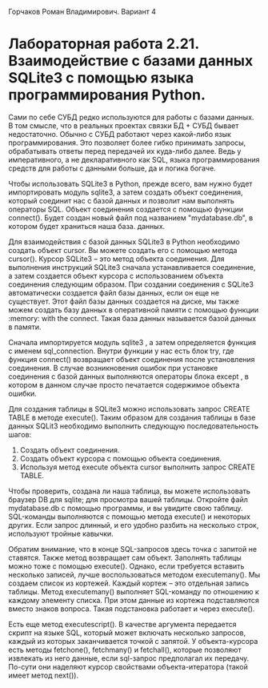 Горчаков Роман Владимирович. Вариант 4
# Лабораторная работа 2.21. Взаимодействие с базами данных SQLite3 с помощью языка программирования Python.

Сами по себе СУБД редко используются для работы с базами данных. В том смысле, что в реальных проектах связки БД + СУБД бывает недостаточно. Обычно с СУБД работают через какой-либо язык программирования. Это позволяет более гибко принимать запросы, обрабатывать ответы перед передачей их куда-либо далее. Ведь у императивного, а не декларативного как SQL, языка программирования средств для работы с данными больше, да и логика богаче.
 
Чтобы использовать SQLite3 в Python, прежде всего, вам нужно будет импортировать модуль sqlite3, а затем создать объект соединения, который соединит нас с базой данных и позволит нам выполнять операторы SQL. Объект соединения создается с помощью функции connect(). Будет создан новый файл под названием "mydatabase.db", в котором будет храниться наша база.
данных.

Для взаимодействия с базой данных SQLite3 в Python необходимо создать объект cursor. Вы можете создать его с помощью метода cursor(). Курсор SQLite3 – это метод объекта соединения. Для выполнения инструкций SQLite3 сначала устанавливается соединение, а затем создается объект курсора с использованием объекта соединения следующим образом. При создании соединения с SQLite3 автоматически создается файл базы данных, если он еще не существует. Этот файл базы данных создается на диске, мы также можем создать базу данных в оперативной памяти с помощью функции :memory: with the connect. Такая база данных называется базой данных в памяти.

Сначала импортируется модуль sqlite3 , а затем определяется функция с именем sql_connection. Внутри функции у нас есть блок try, где функция connect() возвращает объект соединения после установления соединения. В случае возникновения ошибок при установке соединения с базой данных выполняются операторы блока except , в котором в данном случае просто печатается содержимое объекта ошибки.

Для создания таблицы в SQLite3 можно использовать запрос CREATE TABLE в методе execute(). Таким образом для создания таблицы в базе данных SQLit3 необходимо выполнить следующую последовательность шагов:
1. Создать объект соединения.
2. Создать объект курсора с помощью объекта соединения.
3. Используя метод execute объекта cursor выполнить запрос CREATE TABLE.

Чтобы проверить, создана ли наша таблица, вы можете использовать браузер DB для sqlite; для просмотра вашей таблицы. Откройте файл mydatabase.db с помощью программы, и вы увидите свою таблицу. SQL-команды выполняются с помощью метода execute() и некоторых других. Если запрос длинный, и его удобно разбить на несколько строк, используют тройные кавычки.

Обратим внимание, что в конце SQL-запросов здесь точка с запитой не ставятся. Также метод возвращает сам объект. Заполнять таблицы можно тоже с помощью execute(). Однако, если требуется вставить несколько записей, лучше воспользоваться методом executemany(). Мы создаем список из кортежей. Каждый кортеж – это отдельная запись таблицы. Метод executemany() выполняет SQL-команду по отношению к каждому элементу списка. При этом данные из кортежа подставляются вместо знаков вопроса. Такая подстановка работает и через execute().

Есть еще метод executescript(). В качестве аргумента передается скрипт на языке SQL, который может включать несколько запросов, каждый из которых заканчивается точкой с запятой. У объекта-курсора есть методы fetchone(), fetchmany() и fetchall(), которые позволяют извлекать из него данные, если sql-запрос предполагал их передачу. По-сути они наделяют курсор свойствами объекта-итератора (такой имеет метод next()).

